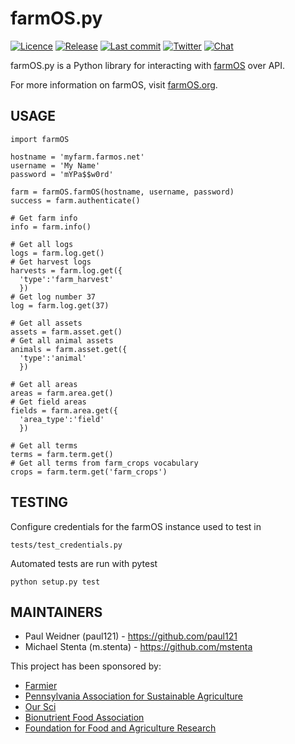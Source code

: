 # farmOS.py

[![Licence](https://img.shields.io/badge/Licence-GPL%203.0-blue.svg)](https://opensource.org/licenses/GPL-3.0/)
[![Release](https://img.shields.io/github/release/farmOS/farmOS.svg?style=flat)](https://github.com/farmOS/farmOS-aggregator/releases)
[![Last commit](https://img.shields.io/github/last-commit/farmOS/farmOS.svg?style=flat)](https://github.com/farmOS/farmOS-aggregator/commits)
[![Twitter](https://img.shields.io/twitter/follow/farmOSorg.svg?label=%40farmOSorg&style=flat)](https://twitter.com/farmOSorg)
[![Chat](https://img.shields.io/matrix/farmOS:matrix.org.svg)](https://riot.im/app/#/room/#farmOS:matrix.org)

farmOS.py is a Python library for interacting with [farmOS](https://farmOS.org)
over API.

For more information on farmOS, visit [farmOS.org](https://farmOS.org).

## USAGE

    import farmOS

    hostname = 'myfarm.farmos.net'
    username = 'My Name'
    password = 'mYPa$$w0rd'

    farm = farmOS.farmOS(hostname, username, password)
    success = farm.authenticate()

    # Get farm info
    info = farm.info()

    # Get all logs
    logs = farm.log.get()
    # Get harvest logs
    harvests = farm.log.get({
      'type':'farm_harvest'
      })
    # Get log number 37
    log = farm.log.get(37)

    # Get all assets
    assets = farm.asset.get()
    # Get all animal assets
    animals = farm.asset.get({
      'type':'animal'
      })

    # Get all areas
    areas = farm.area.get()
    # Get field areas
    fields = farm.area.get({
      'area_type':'field'
      })

    # Get all terms
    terms = farm.term.get()
    # Get all terms from farm_crops vocabulary
    crops = farm.term.get('farm_crops')

## TESTING
Configure credentials for the farmOS instance used to test in

    tests/test_credentials.py

Automated tests are run with pytest

    python setup.py test

## MAINTAINERS

 * Paul Weidner (paul121) - https://github.com/paul121
 * Michael Stenta (m.stenta) - https://github.com/mstenta

This project has been sponsored by:

 * [Farmier](https://farmier.com)
 * [Pennsylvania Association for Sustainable Agriculture](https://pasafarming.org)
 * [Our Sci](http://our-sci.net)
 * [Bionutrient Food Association](https://bionutrient.org)
 * [Foundation for Food and Agriculture Research](https://foundationfar.org/)
